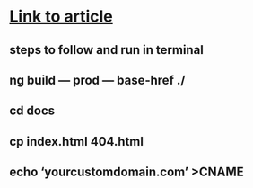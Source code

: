 # [Link to article](https://benfraserdesign.medium.com/deploying-an-angular-app-on-github-pages-c4dfee672968)

## steps to follow and run in terminal
## ng build — prod — base-href ./
## cd docs
## cp index.html 404.html
## echo ‘yourcustomdomain.com’ >CNAME